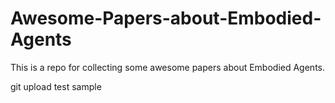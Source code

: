 # Awesome-Papers-about-Embodied-Agents

This is a repo for collecting some awesome papers about Embodied Agents.

git upload test sample 